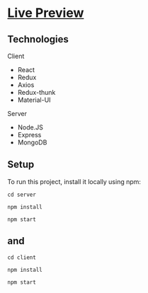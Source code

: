 # [Live Preview](https://post-app-mf.netlify.app/)
	
## Technologies
Client
* React
* Redux
* Axios
* Redux-thunk 
* Material-UI

Server
* Node.JS
* Express
* MongoDB

## Setup
To run this project, install it locally using npm:
```
cd server
```
```
npm install
```
```
npm start
```
## and
```
cd client
```
```
npm install
```
```
npm start
```
